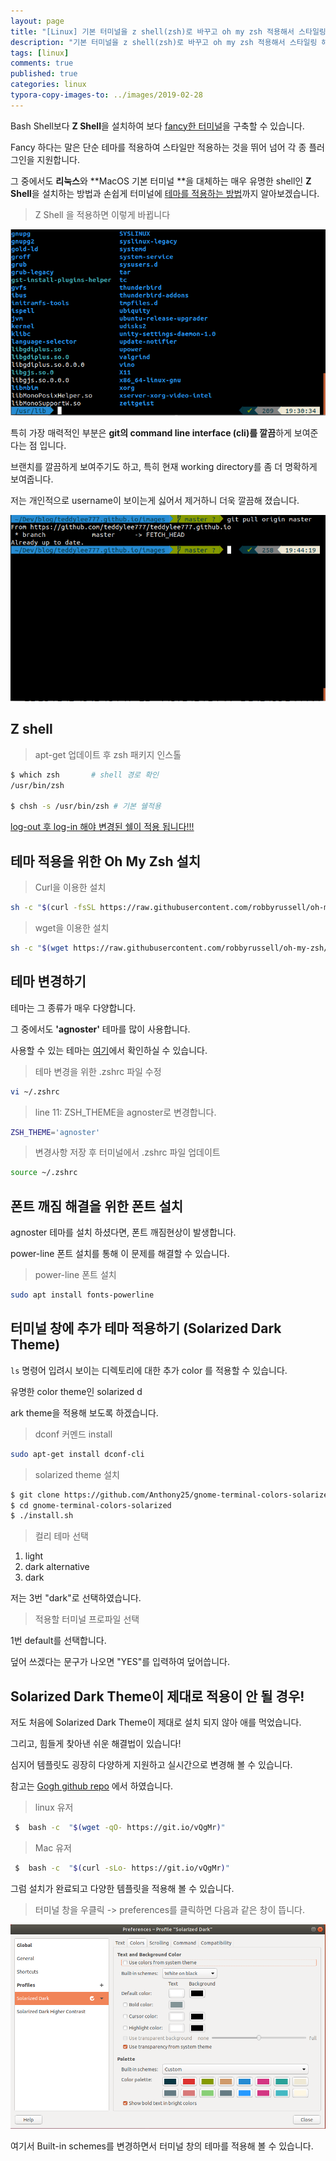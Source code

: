 ```yaml
---
layout: page
title: "[Linux] 기본 터미널을 z shell(zsh)로 바꾸고 oh my zsh 적용해서 스타일링 하기"
description: "기본 터미널을 z shell(zsh)로 바꾸고 oh my zsh 적용해서 스타일링 해보는 방법에 대해 알아보겠습니다."
tags: [linux]
comments: true
published: true
categories: linux
typora-copy-images-to: ../images/2019-02-28
---
```




Bash Shell보다 **Z Shell**을 설치하여 보다 <u>fancy한 터미널</u>을 구축할 수 있습니다.

Fancy 하다는 말은 단순 테마를 적용하여 스타일만 적용하는 것을 뛰어 넘어 각 종 플러그인을 지원합니다.

그 중에서도 **리눅스**와 **MacOS 기본 터미널 **을 대체하는 매우 유명한 shell인 **Z Shell**을 설치하는 방법과 손쉽게 터미널에 <u>테마를 적용하는 방법</u>까지 알아보겠습니다.



> Z Shell 을 적용하면 이렇게 바뀝니다

![1551350522349](../images/2019-02-28/1551350522349.png)



특히 가장 매력적인 부분은 **git의 command line interface (cli)를 깔끔**하게 보여준다는 점 입니다.

브랜치를 깔끔하게 보여주기도 하고, 특히 현재 working directory를 좀 더 명확하게 보여줍니다.

저는 개인적으로 username이 보이는게 싫어서 제거하니 더욱 깔끔해 졌습니다.



![1551351002682](../images/2019-02-28/1551351002682.png)



## Z shell 



> apt-get 업데이트 후 zsh 패키지 인스톨

```bash
$ which zsh       # shell 경로 확인
/usr/bin/zsh

$ chsh -s /usr/bin/zsh # 기본 쉘적용
```



<u>log-out 후 log-in 해야 변경된 쉘이 적용 됩니다!!!</u>



## 테마 적용을 위한 Oh My Zsh 설치



> Curl을 이용한 설치

```bash
sh -c "$(curl -fsSL https://raw.githubusercontent.com/robbyrussell/oh-my-zsh/master/tools/install.sh)"
```



> wget을 이용한 설치

```bash
sh -c "$(wget https://raw.githubusercontent.com/robbyrussell/oh-my-zsh/master/tools/install.sh -O -)"
```



## 테마 변경하기



테마는 그 종류가 매우 다양합니다.

그 중에서도  **'agnoster'** 테마를 많이 사용합니다.

사용할 수 있는 테마는 [여기](https://github.com/robbyrussell/oh-my-zsh/wiki/Themes)에서 확인하실 수 있습니다.



>  테마 변경을 위한 .zshrc 파일 수정

```bash
vi ~/.zshrc
```



> line 11: ZSH_THEME을 agnoster로 변경합니다.

``` bash
ZSH_THEME='agnoster'
```



> 변경사항 저장 후 터미널에서 .zshrc 파일 업데이트

```bash
source ~/.zshrc
```



## 폰트 깨짐 해결을 위한 폰트 설치

agnoster 테마를 설치 하셨다면, 폰트 깨짐현상이 발생합니다.

power-line 폰트 설치를 통해 이 문제를 해결할 수 있습니다.



> power-line 폰트 설치

```bash
sudo apt install fonts-powerline
```



## 터미널 창에 추가 테마 적용하기 (Solarized Dark Theme)

```ls``` 명령어 입려시 보이는 디렉토리에 대한 추가 color 를 적용할 수 있습니다.

유명한 color theme인 solarized d

ark theme을 적용해 보도록 하겠습니다.



>dconf 커멘드 install

```bash
sudo apt-get install dconf-cli
```



> solarized theme 설치

```bash
$ git clone https://github.com/Anthony25/gnome-terminal-colors-solarized.git
$ cd gnome-terminal-colors-solarized
$ ./install.sh
```



> 컬리 테마 선택

1. light
2. dark alternative
3. dark

저는 3번 "dark"로 선택하였습니다.



> 적용할 터미널 프로파일 선택

1번 default를 선택합니다.

덮어 쓰겠다는 문구가 나오면 "YES"를 입력하여 덮어씁니다.



## Solarized Dark Theme이 제대로 적용이 안 될 경우!

저도 처음에 Solarized Dark Theme이 제대로 설치 되지 않아 애를 먹었습니다.

그리고, 힘들게 찾아낸 쉬운 해결법이 있습니다!

심지어 템플릿도 굉장히 다양하게 지원하고 실시간으로 변경해 볼 수 있습니다.



참고는 [Gogh github repo](https://github.com/Mayccoll/Gogh) 에서 하였습니다.



> linux 유저

```bash
 $  bash -c  "$(wget -qO- https://git.io/vQgMr)"
```



> Mac 유저

```bash
 $  bash -c  "$(curl -sLo- https://git.io/vQgMr)"
```



그럼 설치가 완료되고 다양한 템플릿을 적용해 볼 수 있습니다.



>  터미널 창을 우클릭 -> preferences를 클릭하면 다음과 같은 창이 뜹니다.

![1551358937634](../images/2019-02-28/1551358937634.png)



여기서 Built-in schemes를 변경하면서 터미널 창의 테마를 적용해 볼 수 있습니다.


